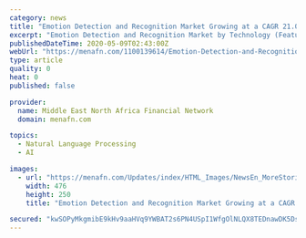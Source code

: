 ```yaml
---
category: news
title: "Emotion Detection and Recognition Market Growing at a CAGR 21.0% | Key Player Apple, Google, Microsoft, IBM, Affectiva"
excerpt: "Emotion Detection and Recognition Market by Technology (Feature Extraction & 3D Modeling, NLP, ML), Software Tool (Facial Expression Recognition, Speech & Voice Recognition), Application Area, End User,"
publishedDateTime: 2020-05-09T02:43:00Z
webUrl: "https://menafn.com/1100139614/Emotion-Detection-and-Recognition-Market-Growing-at-a-CAGR-210-Key-Player-Apple-Google-Microsoft-IBM-Affectiva"
type: article
quality: 0
heat: 0
published: false

provider:
  name: Middle East North Africa Financial Network
  domain: menafn.com

topics:
  - Natural Language Processing
  - AI

images:
  - url: "https://menafn.com/Updates/index/HTML_Images/NewsEn_MoreStories_img_3.jpg?799446"
    width: 476
    height: 250
    title: "Emotion Detection and Recognition Market Growing at a CAGR 21.0% | Key Player Apple, Google, Microsoft, IBM, Affectiva"

secured: "kwSOPyMkgmibE9kHv9aaHVq9YWBAT2s6PN4USpI1WfgOlNLQX8TEDnawDK5DsJgHwHCB5G+LOdq57NOB+yit5QXdKvtWzZN71gSCRQWwV9Ymzle193dpQvkItW3ryfdHnucnrcs8VLy0ONUMBRFvOog+rrU8xzHcB6ySdN5eA7GUJI2eFitJ91xnqkWfWJyInd+ZwVsZv4ucZU/Yy3oTNjbTC3yKm5crFxp3hoXlVErIyDKga2sLQLJmVzvH+9MoQ8aZqWSVERSzVYEc5i2sbvN4sHBGSM+y02qZKA1JFt+Zy7wUN7FSFkfINi2+31Gm;VW9MNr1ZkOliQv4bEqStdg=="
---
```


